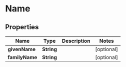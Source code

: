

# Name


## Properties

| Name | Type | Description | Notes |
|------------ | ------------- | ------------- | -------------|
|**givenName** | **String** |  |  [optional] |
|**familyName** | **String** |  |  [optional] |



